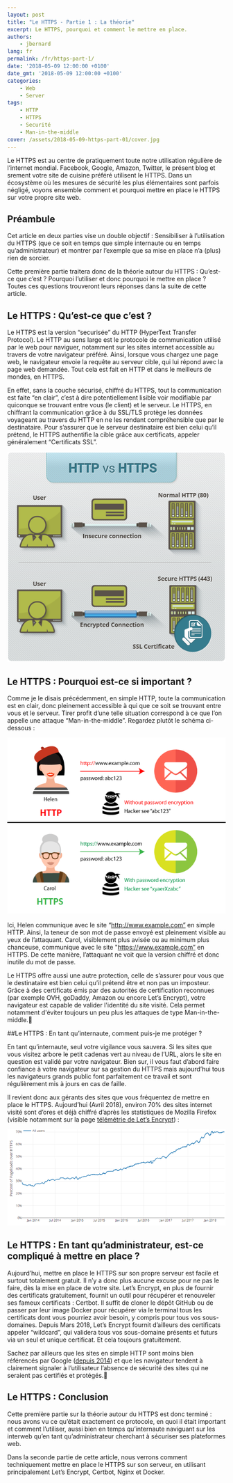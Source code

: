 ```yaml
---
layout: post
title: "Le HTTPS - Partie 1 : La théorie"
excerpt: Le HTTPS, pourquoi et comment le mettre en place.
authors:
    - jbernard
lang: fr
permalink: /fr/https-part-1/
date: '2018-05-09 12:00:00 +0100'
date_gmt: '2018-05-09 12:00:00 +0100'
categories:
    - Web
    - Server
tags:
    - HTTP
    - HTTPS
    - Securité
    - Man-in-the-middle
cover: /assets/2018-05-09-https-part-01/cover.jpg
---
```


Le HTTPS est au centre de pratiquement toute notre utilisation régulière de l’internet mondial. Facebook, Google, Amazon, Twitter, le présent blog et srement votre site de cuisine préféré utilisent le HTTPS. Dans un écosystème où les mesures de sécurité les plus élémentaires sont parfois négligé, voyons ensemble comment et pourquoi mettre en place le HTTPS sur votre propre site web.

## Préambule

Cet article en deux parties vise un double objectif : Sensibiliser à l’utilisation du HTTPS (que ce soit en temps que simple internaute ou en temps qu’administrateur) et montrer par l’exemple que sa mise en place n’a (plus) rien de sorcier.

Cette première partie traitera donc de la théorie autour du HTTPS : Qu’est-ce que c’est ? Pourquoi l’utiliser et donc pourquoi le mettre en place ? Toutes ces questions trouveront leurs réponses dans la suite de cette article.

## Le HTTPS : Qu’est-ce que c’est ?

Le HTTPS est la version “securisée” du HTTP (HyperText Transfer Protocol). Le HTTP au sens large est le protocole de communication utilisé par le web pour naviguer, notamment sur les sites internet accessible au travers de votre navigateur préféré. Ainsi, lorsque vous chargez une page web, le navigateur envoie la requête au serveur cible, qui lui répond avec la page web demandée. Tout cela est fait en HTTP et dans le meilleurs de mondes, en HTTPS.

En effet, sans la couche sécurisé, chiffré du HTTPS, tout la communication est faite “en clair”, c’est à dire potentiellement lisible voir modifiable par quiconque se trouvant entre vous (le client) et le serveur. Le HTTPS, en chiffrant la communication grâce à du SSL/TLS protège les données voyageant au travers du HTTP en ne les rendant compréhensible que par le destinataire. Pour s’assurer que le serveur destinataire est bien celui qu’il prétend, le HTTPS authentifie la cible grâce aux certificats, appeler généralement “Certificats SSL”.

![HTTP-VS-HTTPS](/assets/2018-05-09-https-part-01/http-vs-https.png)


## Le HTTPS : Pourquoi est-ce si important ?

Comme je le disais précédemment, en simple HTTP, toute la communication est en clair, donc pleinement accessible à qui que ce soit se trouvant entre vous et le serveur. Tirer profit d’une telle situation correspond à ce que l’on appelle une attaque “Man-in-the-middle”. Regardez plutôt le schéma ci-dessous : 

![man-in-the-middle](/assets/2018-05-09-https-part-01/man-in-the-middle.png)

Ici, Helen communique avec le site “http://www.example.com” en simple HTTP. Ainsi, la teneur de son mot de passe envoyé est pleinement visible au yeux de l’attaquant. Carol, visiblement plus avisée ou au minimum plus chanceuse, communique avec le site "https://www.example.com” en HTTPS. De cette manière, l’attaquant ne voit que la version chiffré et donc inutile du mot de passe.

Le HTTPS offre aussi une autre protection, celle de s’assurer pour vous que le destinataire est bien celui qu’il prétend être et non pas un imposteur. Grâce à des certificats émis par des autorités de certification reconnues (par exemple OVH, goDaddy, Amazon ou encore Let’s Encrypt), votre navigateur est capable de valider l'identité du site visité. Cela permet notamment d'éviter toujours un peu plus les attaques de type Man-in-the-middle.


##Le HTTPS : En tant qu’internaute, comment puis-je me protéger ?

En tant qu’internaute, seul votre vigilance vous sauvera. Si les sites que vous visitez arbore le petit cadenas vert au niveau de l’URL, alors le site en question est validé par votre navigateur. Bien sur, il vous faut d’abord faire confiance à votre navigateur sur sa gestion du HTTPS mais aujourd’hui tous les navigateurs grands public font parfaitement ce travail et sont régulièrement mis à jours en cas de faille. 

Il revient donc aux gérants des sites que vous fréquentez de mettre en place le HTTPS. Aujourd’hui (Avril 2018), environ 70% des sites internet visité sont d’ores et déjà chiffré d’après les statistiques de Mozilla Firefox (visible notamment sur la page [télémétrie de Let’s Encrypt](https://letsencrypt.org/stats/)) : 

![graphique-progression-HTTPS](/assets/2018-05-09-https-part-01/graph_HTTPS_use.png)


## Le HTTPS : En tant qu’administrateur, est-ce compliqué à mettre en place ?

Aujourd’hui, mettre en place le HTTPS sur son propre serveur est facile et surtout totalement gratuit. Il n’y a donc plus aucune excuse pour ne pas le faire, dès la mise en place de votre site. Let’s Encrypt, en plus de fournir des certificats gratuitement, fournit un outil pour récupérer et renouveler ses fameux certificats : Certbot. Il suffit de cloner le dépôt GitHub ou de passer par leur image Docker pour récupérer via le terminal tous les certificats dont vous pourriez avoir besoin, y compris pour tous vos sous-domaines. Depuis Mars 2018, Let’s Encrypt fournit d’ailleurs des certificats appeler “wildcard”, qui validera tous vos sous-domaine présents et futurs via un seul et unique certificat. Et cela toujours gratuitement. 

Sachez par ailleurs que les sites en simple HTTP sont moins bien référencés par Google ([depuis 2014](https://webmasters.googleblog.com/2014/08/https-as-ranking-signal.html)) et que les navigateur tendent à clairement signaler à l’utilisateur l’absence de sécurité des sites qui ne seraient pas certifiés et protégés.


## Le HTTPS : Conclusion

Cette première partie sur la théorie autour du HTTPS est donc terminé : nous avons vu ce qu’était exactement ce protocole, en quoi il était important et comment l’utiliser, aussi bien en temps qu’internaute naviguant sur les interweb qu’en tant qu’administrateur cherchant à sécuriser ses plateformes web.

Dans la seconde partie de cette article, nous verrons comment techniquement mettre en place le HTTPS sur son serveur, en utilisant principalement Let’s Encrypt, Certbot, Nginx et Docker.
